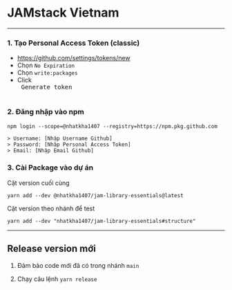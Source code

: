 # JAMstack Vietnam

----

### 1. Tạo Personal Access Token (classic)
- https://github.com/settings/tokens/new
- Chọn `No Expiration`
- Chọn `write:packages`
- Click <kbd> <br> Generate token <br> </kbd>

### 2. Đăng nhập vào npm
```
npm login --scope=@nhatkha1407 --registry=https://npm.pkg.github.com
```
```
> Username: [Nhập Username Github]
> Password: [Nhập Personal Access Token]
> Email: [Nhập Email Github]
```

### 3. Cài Package vào dự án

Cặt version cuối cùng
```
yarn add --dev @nhatkha1407/jam-library-essentials@latest
```

Cặt version theo nhánh để test
```
yarn add --dev "nhatkha1407/jam-library-essentials#structure"
```


-------

## Release version mới

1. Đảm bảo code mới đã có trong nhánh `main`

2. Chạy câu lệnh `yarn release`
